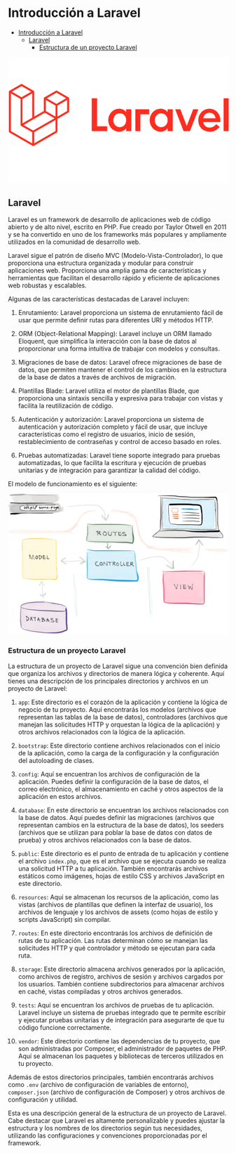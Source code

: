 # Introducción a Laravel

- [Introducción a Laravel](#introducción-a-laravel)
  - [Laravel](#laravel)
    - [Estructura de un proyecto Laravel](#estructura-de-un-proyecto-laravel)

![logo](./images/01-laravel.png)

## Laravel
Laravel es un framework de desarrollo de aplicaciones web de código abierto y de alto nivel, escrito en PHP. Fue creado por Taylor Otwell en 2011 y se ha convertido en uno de los frameworks más populares y ampliamente utilizados en la comunidad de desarrollo web.

Laravel sigue el patrón de diseño MVC (Modelo-Vista-Controlador), lo que proporciona una estructura organizada y modular para construir aplicaciones web. Proporciona una amplia gama de características y herramientas que facilitan el desarrollo rápido y eficiente de aplicaciones web robustas y escalables.

Algunas de las características destacadas de Laravel incluyen:

1. Enrutamiento: Laravel proporciona un sistema de enrutamiento fácil de usar que permite definir rutas para diferentes URI y métodos HTTP.

2. ORM (Object-Relational Mapping): Laravel incluye un ORM llamado Eloquent, que simplifica la interacción con la base de datos al proporcionar una forma intuitiva de trabajar con modelos y consultas.

3. Migraciones de base de datos: Laravel ofrece migraciones de base de datos, que permiten mantener el control de los cambios en la estructura de la base de datos a través de archivos de migración.

4. Plantillas Blade: Laravel utiliza el motor de plantillas Blade, que proporciona una sintaxis sencilla y expresiva para trabajar con vistas y facilita la reutilización de código.

5. Autenticación y autorización: Laravel proporciona un sistema de autenticación y autorización completo y fácil de usar, que incluye características como el registro de usuarios, inicio de sesión, restablecimiento de contraseñas y control de acceso basado en roles.

6. Pruebas automatizadas: Laravel tiene soporte integrado para pruebas automatizadas, lo que facilita la escritura y ejecución de pruebas unitarias y de integración para garantizar la calidad del código.

El modelo de funcionamiento es el siguiente:

![](images/mvc_diagram_with_routes.png)

### Estructura de un proyecto Laravel
La estructura de un proyecto de Laravel sigue una convención bien definida que organiza los archivos y directorios de manera lógica y coherente. Aquí tienes una descripción de los principales directorios y archivos en un proyecto de Laravel:

1. `app`: Este directorio es el corazón de la aplicación y contiene la lógica de negocio de tu proyecto. Aquí encontrarás los modelos (archivos que representan las tablas de la base de datos), controladores (archivos que manejan las solicitudes HTTP y orquestan la lógica de la aplicación) y otros archivos relacionados con la lógica de la aplicación.

2. `bootstrap`: Este directorio contiene archivos relacionados con el inicio de la aplicación, como la carga de la configuración y la configuración del autoloading de clases.

3. `config`: Aquí se encuentran los archivos de configuración de la aplicación. Puedes definir la configuración de la base de datos, el correo electrónico, el almacenamiento en caché y otros aspectos de la aplicación en estos archivos.

4. `database`: En este directorio se encuentran los archivos relacionados con la base de datos. Aquí puedes definir las migraciones (archivos que representan cambios en la estructura de la base de datos), los seeders (archivos que se utilizan para poblar la base de datos con datos de prueba) y otros archivos relacionados con la base de datos.

5. `public`: Este directorio es el punto de entrada de tu aplicación y contiene el archivo `index.php`, que es el archivo que se ejecuta cuando se realiza una solicitud HTTP a tu aplicación. También encontrarás archivos estáticos como imágenes, hojas de estilo CSS y archivos JavaScript en este directorio.

6. `resources`: Aquí se almacenan los recursos de la aplicación, como las vistas (archivos de plantillas que definen la interfaz de usuario), los archivos de lenguaje y los archivos de assets (como hojas de estilo y scripts JavaScript) sin compilar.

7. `routes`: En este directorio encontrarás los archivos de definición de rutas de tu aplicación. Las rutas determinan cómo se manejan las solicitudes HTTP y qué controlador y método se ejecutan para cada ruta.

8. `storage`: Este directorio almacena archivos generados por la aplicación, como archivos de registro, archivos de sesión y archivos cargados por los usuarios. También contiene subdirectorios para almacenar archivos en caché, vistas compiladas y otros archivos generados.

9. `tests`: Aquí se encuentran los archivos de pruebas de tu aplicación. Laravel incluye un sistema de pruebas integrado que te permite escribir y ejecutar pruebas unitarias y de integración para asegurarte de que tu código funcione correctamente.

10. `vendor`: Este directorio contiene las dependencias de tu proyecto, que son administradas por Composer, el administrador de paquetes de PHP. Aquí se almacenan los paquetes y bibliotecas de terceros utilizados en tu proyecto.

Además de estos directorios principales, también encontrarás archivos como `.env` (archivo de configuración de variables de entorno), `composer.json` (archivo de configuración de Composer) y otros archivos de configuración y utilidad.

Esta es una descripción general de la estructura de un proyecto de Laravel. Cabe destacar que Laravel es altamente personalizable y puedes ajustar la estructura y los nombres de los directorios según tus necesidades, utilizando las configuraciones y convenciones proporcionadas por el framework.